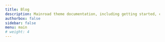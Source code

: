 ```yaml
---
title: Blog
description: Mainroad theme documentation, including getting started, customization guides, and FAQ.
authorbox: false
sidebar: false
menu: main
# weight: 4
---
```

